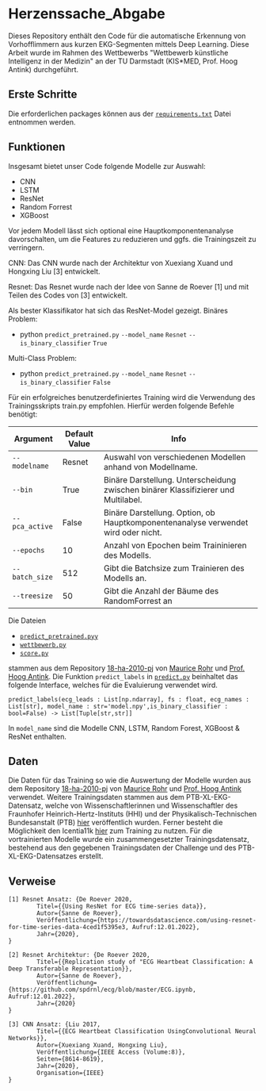 # Herzenssache_Abgabe
Dieses Repository enthält den Code für die automatische Erkennung von Vorhofflimmern aus kurzen EKG-Segmenten mittels Deep Learning. Diese Arbeit wurde im Rahmen des Wettbewerbs "Wettbewerb künstliche Intelligenz in der Medizin" an der TU Darmstadt (KIS*MED, Prof. Hoog Antink) durchgeführt.

## Erste Schritte
Die erforderlichen packages können aus der [`requirements.txt`](https://github.com/Orbitery/Herzenssache_Finale_Abgabe/blob/main/requirements.txt) Datei entnommen werden.

## Funktionen

Insgesamt bietet unser Code folgende Modelle zur Auswahl:

- CNN
- LSTM
- ResNet
- Random Forrest
- XGBoost 

Vor jedem Modell lässt sich optional eine Hauptkomponentenanalyse davorschalten, um die Features zu reduzieren und ggfs. die Trainingszeit zu verringern.  

CNN:
Das CNN wurde nach der Architektur von Xuexiang Xuand und Hongxing Liu [3] entwickelt.  

Resnet:
Das Resnet wurde nach der Idee von Sanne de Roever [1] und mit Teilen des Codes von [3] entwickelt.

Als bester Klassifikator hat sich das ResNet-Model gezeigt.
Binäres Problem:
- python `predict_pretrained.py` `--model_name` `Resnet` `--is_binary_classifier` `True`

Multi-Class Problem:
- python `predict_pretrained.py` `--model_name` `Resnet` `--is_binary_classifier` `False`


Für ein erfolgreiches benutzerdefiniertes Training wird die Verwendung des Trainingsskripts train.py empfohlen. Hierfür werden folgende Befehle benötigt:

| Argument | Default  Value | Info |
| --- | --- | --- |
| `--modelname` | Resnet | Auswahl von verschiedenen Modellen anhand von Modellname. |
| `--bin` | True | Binäre Darstellung. Unterscheidung zwischen binärer Klassifizierer und Multilabel. |
| `--pca_active` | False | Binäre Darstellung. Option, ob Hauptkomponentenanalyse verwendet wird oder nicht. |
| `--epochs` | 10 | Anzahl von Epochen beim Traininieren des Modells. |
| `--batch_size` | 512 | Gibt die Batchsize zum Trainieren des Modells an. |
| `--treesize` | 50 | Gibt die Anzahl der Bäume des RandomForrest an |


Die Dateien
 - [`predict_pretrained.pyy`](https://github.com/Orbitery/Herzenssache_Finale_Abgabe/blob/main/predict_pretrained.py)
 - [`wettbewerb.py`](https://github.com/Orbitery/Herzenssache_Finale_Abgabe/blob/main/wettbewerb.py)
 - [`score.py`](https://github.com/Orbitery/Herzenssache_Finale_Abgabe/blob/score.py)

stammen aus dem Repository [18-ha-2010-pj](https://github.com/KISMED-TUDa/18-ha-2010-pj) von [Maurice Rohr](https://github.com/MauriceRohr) und [Prof. Hoog Antink](https://github.com/hogius). Die Funktion `predict_labels` in [`predict.py`](https://github.com/Orbitery/Herzenssache_Finale_Abgabe/blob/main/predict.py) beinhaltet das folgende Interface, welches für die Evaluierung verwendet wird.

`predict_labels(ecg_leads : List[np.ndarray], fs : float, ecg_names : List[str], model_name : str='model.npy',is_binary_classifier : bool=False) -> List[Tuple[str,str]]`

In `model_name` sind die Modelle CNN, LSTM, Random Forest, XGBoost & ResNet enthalten.

## Daten

Die Daten für das Training so wie die Auswertung der Modelle wurden aus dem Repository [18-ha-2010-pj](https://github.com/KISMED-TUDa/18-ha-2010-pj) von 
[Maurice Rohr](https://github.com/MauriceRohr) und [Prof. Hoog Antink](https://github.com/hogius) verwendet. Weitere Trainingsdaten stammen aus dem PTB-XL-EKG-Datensatz, welche von Wissenschaftlerinnen und Wissenschaftler des Fraunhofer Heinrich-Hertz-Instituts (HHI) und der Physikalisch-Technischen Bundesanstalt (PTB) [hier](https://www.physionet.org/content/ptb-xl/1.0.1/) veröffentlich wurden. Ferner besteht die Möglichkeit den Icentia11k [hier](https://academictorrents.com/details/af04abfe9a3c96b30e5dd029eb185e19a7055272) zum Training zu nutzen. 
Für die vortrainierten Modelle wurde ein zusammengesetzter Trainingsdatensatz, bestehend aus den gegebenen Trainingsdaten der Challenge und des PTB-XL-EKG-Datensatzes erstellt. 

## Verweise

```
[1] Resnet Ansatz: {De Roever 2020,
        Titel={{Using ResNet for ECG time-series data}},
        Autor={Sanne de Roever},
        Veröffentlichung={https://towardsdatascience.com/using-resnet-for-time-series-data-4ced1f5395e3, Aufruf:12.01.2022},
        Jahr={2020},
}
```

```
[2] Resnet Architektur: {De Roever 2020,
        Titel={{Replication study of "ECG Heartbeat Classification: A Deep Transferable Representation}},
        Autor={Sanne de Roever},
        Veröffentlichung={https://github.com/spdrnl/ecg/blob/master/ECG.ipynb, Aufruf:12.01.2022},
        Jahr={2020}
}
```

```
[3] CNN Ansatz: {Liu 2017,
        Titel={{ECG Heartbeat Classification UsingConvolutional Neural Networks}},
        Autor={Xuexiang Xuand, Hongxing Liu},
        Veröffentlichung={IEEE Access (Volume:8)},
        Seiten={8614-8619},
        Jahr={2020},
        Organisation={IEEE}
}
```

